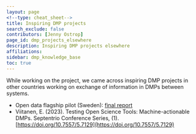 ```yaml
---
layout: page
<!--type: cheat_sheet-->
title: Inspiring DMP projects
search_exclude: false
contributors: [Jenny Ostrop]
page_id: dmp_projects_elsewhere
description: Inspiring DMP projects elsewhere
affiliations: 
sidebar: dmp_knowledge_base
toc: true
---
```


While working on the project, we came across inspiring DMP projects in other countries working on exchange of information in DMPs between systems.

- Open data flagship pilot (Sweden): [final report](https://doi.org/10.17196/snd.flagship-open-data.2022)
- Viitanen, E. (2023). Testing Open Science Tools: Machine-actionable DMPs. Septentrio Conference Series, (1). [https://doi.org/10.7557/5.7129](https://doi.org/10.7557/5.7129)


